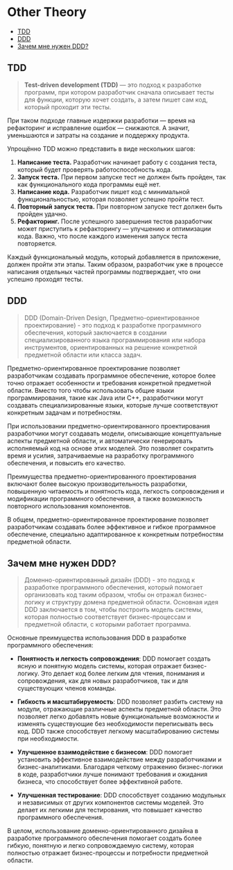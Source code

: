 # Other Theory
- [TDD](#tdd)
- [DDD](#ddd)
- [Зачем мне нужен DDD?](#зачем-мне-нужен-ddd)


## TDD
> __Test-driven development (TDD)__ — это подход к разработке программ, при котором разработчик сначала описывает тесты для функции, которую хочет создать, а затем пишет сам код, который проходит эти тесты.

При таком подходе главные издержки разработки — время на рефакторинг и исправление ошибок — снижаются. А значит, уменьшаются и затраты на создание и поддержку продукта.

Упрощённо TDD можно представить в виде нескольких шагов:

1. __Написание теста.__ Разработчик начинает работу с создания теста, который будет проверять работоспособность кода.
2. __Запуск теста.__ При первом запуске тест не должен быть пройден, так как функционального кода программы ещё нет.
3. __Написание кода.__ Разработчик пишет код с минимальной функциональностью, которая позволяет успешно пройти тест.
4. __Повторный запуск теста.__ При повторном запуске тест должен быть пройден удачно.
5. __Рефакторинг.__ После успешного завершения тестов разработчик может приступить к рефакторингу — улучшению и оптимизации кода. Важно, что после каждого изменения запуск теста повторяется.

Каждый функциональный модуль, который добавляется в приложение, должен пройти эти этапы. Таким образом, разработчик уже в процессе написания отдельных частей программы подтверждает, что они успешно проходят тесты.


## DDD
> DDD (Domain-Driven Design, Предметно-ориентированное проектирование) -  это подход к разработке программного обеспечения, который заключается в создании специализированного языка программирования или набора инструментов, ориентированных на решение конкретной предметной области или класса задач.

Предметно-ориентированное проектирование позволяет разработчикам создавать программное обеспечение, которое более точно отражает особенности и требования конкретной предметной области. Вместо того чтобы использовать общие языки программирования, такие как Java или C++, разработчики могут создавать специализированные языки, которые лучше соответствуют конкретным задачам и потребностям.

При использовании предметно-ориентированного проектирования разработчики могут создавать модели, описывающие концептуальные аспекты предметной области, и автоматически генерировать исполняемый код на основе этих моделей. Это позволяет сократить время и усилия, затрачиваемые на разработку программного обеспечения, и повысить его качество.

Преимущества предметно-ориентированного проектирования включают более высокую производительность разработки, повышенную читаемость и понятность кода, легкость сопровождения и модификации программного обеспечения, а также возможность повторного использования компонентов.

В общем, предметно-ориентированное проектирование позволяет разработчикам создавать более эффективное и гибкое программное обеспечение, специально адаптированное к конкретным потребностям предметной области.


## Зачем мне нужен DDD?
> Доменно-ориентированный дизайн (DDD) - это подход к разработке программного обеспечения, который помогает организовать код таким образом, чтобы он отражал бизнес-логику и структуру домена предметной области. Основная идея DDD заключается в том, чтобы построить модель системы, которая полностью соответствует бизнес-процессам и предметной области, с которыми работает программа.

Основные преимущества использования DDD в разработке программного обеспечения:

+ __Понятность и легкость сопровождения__: DDD помогает создать ясную и понятную модель системы, которая отражает бизнес-логику. Это делает код более легким для чтения, понимания и сопровождения, как для новых разработчиков, так и для существующих членов команды.

+ __Гибкость и масштабируемость__: DDD позволяет разбить систему на модули, отражающие различные аспекты предметной области. Это позволяет легко добавлять новые функциональные возможности и изменять существующие без необходимости переписывать весь код. DDD также способствует легкому масштабированию системы при необходимости.

+ __Улучшенное взаимодействие с бизнесом__: DDD помогает установить эффективное взаимодействие между разработчиками и бизнес-аналитиками. Благодаря четкому отражению бизнес-логики в коде, разработчики лучше понимают требования и ожидания бизнеса, что способствует более эффективной работе.

+ __Улучшенная тестирование__: DDD способствует созданию модульных и независимых от других компонентов системы моделей. Это делает их легкими для тестирования, что повышает качество программного обеспечения.

В целом, использование доменно-ориентированного дизайна в разработке программного обеспечения помогает создать более гибкую, понятную и легко сопровождаемую систему, которая полностью отражает бизнес-процессы и потребности предметной области.

    